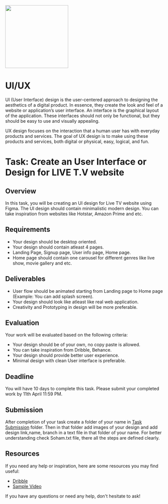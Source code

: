 <img src="https://github.com/EnigmaVSSUT/Induction-2023-2nd-year/blob/main/ui-ux/assets/uiux.gif" width="200">

# UI/UX

UI (User Interface) design is the user-centered approach to designing the aesthetics of a digital product. In essence, they create the look and feel of a website or application’s user interface. An interface is the graphical layout of the application. These interfaces should not only be functional, but they should be easy to use and visually appealing.

UX design focuses on the interaction that a human user has with everyday products and services. The goal of UX design is to make using these products and services, both digital or physical, easy, logical, and fun.

# Task: Create an User Interface or Design for LIVE T.V website 

## Overview

In this task, you will be creating an UI design for Live TV website using Figma. The UI design should contain minimalistic modern design. You can take inspiration from websites like Hotstar, Amazon Prime and etc.

## Requirements

- Your design should be desktop oriented.
- Your design should contain atleast 4 pages.
- Landing Page, Signup page, User info page, Home page.
- Home page should contain one carousel for different genres like live show, movie gallery and etc.


## Deliverables

- User flow should be animated starting from Landing page to Home page (Example: You can add splash screen).
- Your design should look like atleast like real web application.
- Creativity and Prototyping in design will be more preferable. 

## Evaluation

Your work will be evaluated based on the following criteria:

- Your design should be of your own, no copy paste is allowed.
- You can take inspiration from Dribble, Behance.
- Your design should provide better user experience.
- Minimal design with clean User interface is preferable.

## Deadline

You will have 10 days to complete this task. Please submit your completed work by 11th April 11:59 PM.

## Submission

After completion of your task create a folder of your name in [Task Submission](https://github.com/EnigmaVSSUT/Induction-2023/tree/main/Out%20Reach/UI%20UX/Task%20Submission) folder. Then in that folder add images of your design and add design link,name, branch in a text file in that folder of your name. For better understanding check Soham.txt file, there all the steps are defined clearly.

## Resources

If you need any help or inspiration, here are some resources you may find useful:

- [Dribble](https://dribbble.com/tags/live_tv)
- [Sample Video](https://youtu.be/nGqwQPvjwuA)

If you have any questions or need any help, don't hesitate to ask!









